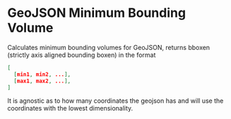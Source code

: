 GeoJSON Minimum Bounding Volume
===

Calculates minimum bounding volumes for GeoJSON, returns bboxen (strictly axis aligned bounding boxen) in the format

```json
[
  [min1, min2, ...],
  [max1, max2, ...],
]
```

It is agnostic as to how many coordinates the geojson has and will use the coordinates with the lowest dimensionality.